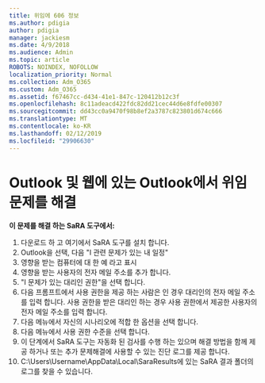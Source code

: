 ```yaml
---
title: 위임에 606 정보
ms.author: pdigia
author: pdigia
manager: jackiesm
ms.date: 4/9/2018
ms.audience: Admin
ms.topic: article
ROBOTS: NOINDEX, NOFOLLOW
localization_priority: Normal
ms.collection: Adm_O365
ms.custom: Adm_O365
ms.assetid: f67467cc-d434-41e1-847c-120412b12c3f
ms.openlocfilehash: 8c11adeacd422fdc82dd21cec44d6e8fdfe00307
ms.sourcegitcommit: dd43cc0a9470f98b8ef2a3787c823801d674c666
ms.translationtype: MT
ms.contentlocale: ko-KR
ms.lasthandoff: 02/12/2019
ms.locfileid: "29906630"
---
```

# <a name="troubleshooting-delegation-in-outlook-and-outlook-on-the-web"></a>Outlook 및 웹에 있는 Outlook에서 위임 문제를 해결

**이 문제를 해결 하는 SaRA 도구에서:**

1. 다운로드 하 고 여기에서 SaRA 도구를 설치 합니다.
1. Outlook을 선택, 다음 "I 관련 문제가 있는 내 일정"
1. 영향을 받는 컴퓨터에 대 한 예 라고 표시
1. 영향을 받는 사용자의 전자 메일 주소를 추가 합니다.
1. "I 문제가 있는 대리인 권한"을 선택 합니다.
1. 다음 프롬프트에서 사용 권한을 제공 하는 사람은 인 경우 대리인의 전자 메일 주소를 입력 합니다. 사용 권한을 받은 대리인 하는 경우 사용 권한에서 제공한 사용자의 전자 메일 주소를 입력 합니다.
1. 다음 메뉴에서 자신의 시나리오에 적합 한 옵션을 선택 합니다. 
1. 다음 메뉴에서 사용 권한 수준을 선택 합니다.
1. 이 단계에서 SaRA 도구는 자동화 된 검사를 수행 하는 있으며 해결 방법을 함께 제공 하거나 또는 추가 문제해결에 사용할 수 있는 진단 로그를 제공 합니다.
1. C:\Users\Username\AppData\Local\SaraResults에 있는 SaRA 결과 폴더의 로그를 찾을 수 있습니다.